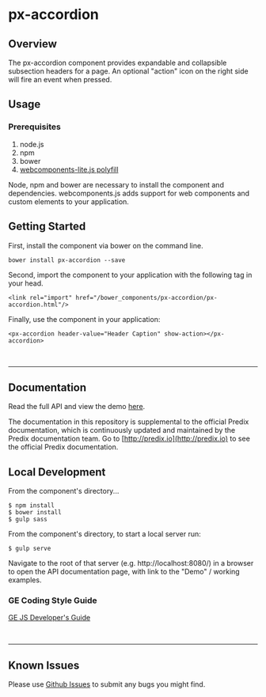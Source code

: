 # px-accordion

## Overview

The px-accordion component provides expandable and collapsible subsection headers for a page. An optional "action" icon on the right side will fire an event when pressed.

## Usage

### Prerequisites
1. node.js
2. npm
3. bower
4. [webcomponents-lite.js polyfill](https://github.com/webcomponents/webcomponentsjs)

Node, npm and bower are necessary to install the component and dependencies. webcomponents.js adds support for web components and custom elements to your application.

## Getting Started

First, install the component via bower on the command line.

```
bower install px-accordion --save
```

Second, import the component to your application with the following tag in your head.

```
<link rel="import" href="/bower_components/px-accordion/px-accordion.html"/>
```

Finally, use the component in your application:

```
<px-accordion header-value="Header Caption" show-action></px-accordion>
```

<br />
<hr />

## Documentation

Read the full API and view the demo [here](https://www.predix-ui.com/#/elements/px-accordion).

The documentation in this repository is supplemental to the official Predix documentation, which is continuously updated and maintained by the Predix documentation team. Go to [http://predix.io](http://predix.io)  to see the official Predix documentation.


## Local Development

From the component's directory...

```
$ npm install
$ bower install
$ gulp sass
```

From the component's directory, to start a local server run:

```
$ gulp serve
```

Navigate to the root of that server (e.g. http://localhost:8080/) in a browser to open the API documentation page, with link to the "Demo" / working examples.

### GE Coding Style Guide
[GE JS Developer's Guide](https://github.com/GeneralElectric/javascript)

<br />
<hr />

## Known Issues

Please use [Github Issues](https://github.com/PredixDev/px-accordion/issues) to submit any bugs you might find.

